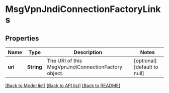 # MsgVpnJndiConnectionFactoryLinks

## Properties
Name | Type | Description | Notes
------------ | ------------- | ------------- | -------------
**uri** | **String** | The URI of this MsgVpnJndiConnectionFactory object. | [optional] [default to null]

[[Back to Model list]](../README.md#documentation-for-models) [[Back to API list]](../README.md#documentation-for-api-endpoints) [[Back to README]](../README.md)


